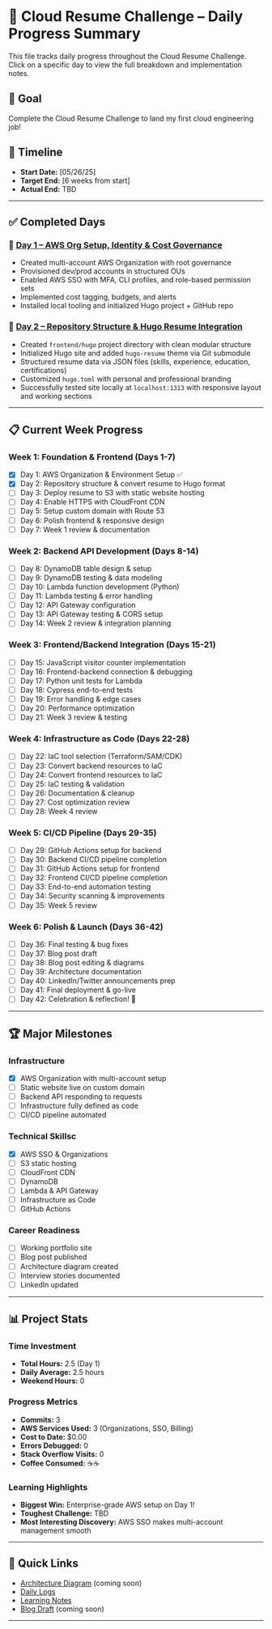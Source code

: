 # 📌 Cloud Resume Challenge – Daily Progress Summary

This file tracks daily progress throughout the Cloud Resume Challenge.
Click on a specific day to view the full breakdown and implementation notes.

## 🎯 Goal
Complete the Cloud Resume Challenge to land my first cloud engineering job!

## 📅 Timeline
- **Start Date:** [05/26/25]
- **Target End:** [6 weeks from start]
- **Actual End:** TBD

---

## ✅ Completed Days

### 🔹 [Day 1 – AWS Org Setup, Identity & Cost Governance](./daily-logs/day1.md)
- Created multi-account AWS Organization with root governance
- Provisioned dev/prod accounts in structured OUs
- Enabled AWS SSO with MFA, CLI profiles, and role-based permission sets
- Implemented cost tagging, budgets, and alerts
- Installed local tooling and initialized Hugo project + GitHub repo

### 🔹 [Day 2 – Repository Structure & Hugo Resume Integration](./daily-logs/day2.md)
- Created `frontend/hugo` project directory with clean modular structure
- Initialized Hugo site and added `hugo-resume` theme via Git submodule
- Structured resume data via JSON files (skills, experience, education, certifications)
- Customized `hugo.toml` with personal and professional branding
- Successfully tested site locally at `localhost:1313` with responsive layout and working sections


---

## 📋 Current Week Progress

### Week 1: Foundation & Frontend (Days 1-7)
- [x] Day 1: AWS Organization & Environment Setup ✅
- [x] Day 2: Repository structure & convert resume to Hugo format
- [ ] Day 3: Deploy resume to S3 with static website hosting
- [ ] Day 4: Enable HTTPS with CloudFront CDN
- [ ] Day 5: Setup custom domain with Route 53
- [ ] Day 6: Polish frontend & responsive design
- [ ] Day 7: Week 1 review & documentation

### Week 2: Backend API Development (Days 8-14)
- [ ] Day 8: DynamoDB table design & setup
- [ ] Day 9: DynamoDB testing & data modeling
- [ ] Day 10: Lambda function development (Python)
- [ ] Day 11: Lambda testing & error handling
- [ ] Day 12: API Gateway configuration
- [ ] Day 13: API Gateway testing & CORS setup
- [ ] Day 14: Week 2 review & integration planning

### Week 3: Frontend/Backend Integration (Days 15-21)
- [ ] Day 15: JavaScript visitor counter implementation
- [ ] Day 16: Frontend-backend connection & debugging
- [ ] Day 17: Python unit tests for Lambda
- [ ] Day 18: Cypress end-to-end tests
- [ ] Day 19: Error handling & edge cases
- [ ] Day 20: Performance optimization
- [ ] Day 21: Week 3 review & testing

### Week 4: Infrastructure as Code (Days 22-28)
- [ ] Day 22: IaC tool selection (Terraform/SAM/CDK)
- [ ] Day 23: Convert backend resources to IaC
- [ ] Day 24: Convert frontend resources to IaC
- [ ] Day 25: IaC testing & validation
- [ ] Day 26: Documentation & cleanup
- [ ] Day 27: Cost optimization review
- [ ] Day 28: Week 4 review

### Week 5: CI/CD Pipeline (Days 29-35)
- [ ] Day 29: GitHub Actions setup for backend
- [ ] Day 30: Backend CI/CD pipeline completion
- [ ] Day 31: GitHub Actions setup for frontend
- [ ] Day 32: Frontend CI/CD pipeline completion
- [ ] Day 33: End-to-end automation testing
- [ ] Day 34: Security scanning & improvements
- [ ] Day 35: Week 5 review

### Week 6: Polish & Launch (Days 36-42)
- [ ] Day 36: Final testing & bug fixes
- [ ] Day 37: Blog post draft
- [ ] Day 38: Blog post editing & diagrams
- [ ] Day 39: Architecture documentation
- [ ] Day 40: LinkedIn/Twitter announcements prep
- [ ] Day 41: Final deployment & go-live
- [ ] Day 42: Celebration & reflection! 🎉

---

## 🏆 Major Milestones

### Infrastructure
- [x] AWS Organization with multi-account setup
- [ ] Static website live on custom domain
- [ ] Backend API responding to requests
- [ ] Infrastructure fully defined as code
- [ ] CI/CD pipeline automated

### Technical Skillsc
- [x] AWS SSO & Organizations
- [ ] S3 static hosting
- [ ] CloudFront CDN
- [ ] DynamoDB
- [ ] Lambda & API Gateway
- [ ] Infrastructure as Code
- [ ] GitHub Actions

### Career Readiness
- [ ] Working portfolio site
- [ ] Blog post published
- [ ] Architecture diagram created
- [ ] Interview stories documented
- [ ] LinkedIn updated

---

## 📊 Project Stats

### Time Investment
- **Total Hours:** 2.5 (Day 1)
- **Daily Average:** 2.5 hours
- **Weekend Hours:** 0

### Progress Metrics
- **Commits:** 3
- **AWS Services Used:** 3 (Organizations, SSO, Billing)
- **Cost to Date:** $0.00
- **Errors Debugged:** 0
- **Stack Overflow Visits:** 0
- **Coffee Consumed:** ☕☕

### Learning Highlights
- **Biggest Win:** Enterprise-grade AWS setup on Day 1!
- **Toughest Challenge:** TBD
- **Most Interesting Discovery:** AWS SSO makes multi-account management smooth

---

## 🔗 Quick Links
- [Architecture Diagram](./docs/architecture/diagram.png) (coming soon)
- [Daily Logs](./daily-logs/)
- [Learning Notes](./notes/)
- [Blog Draft](./docs/blog-draft.md) (coming soon)

---
